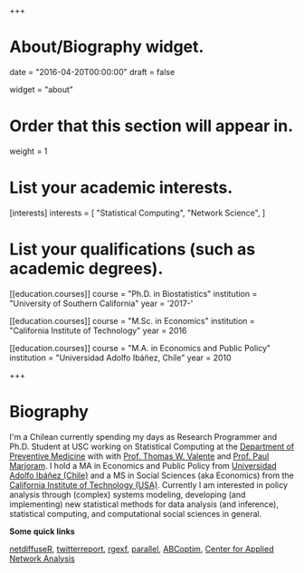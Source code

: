 +++
# About/Biography widget.

date = "2016-04-20T00:00:00"
draft = false

widget = "about"

# Order that this section will appear in.
weight = 1

# List your academic interests.
[interests]
  interests = [
    "Statistical Computing",
    "Network Science",
  ]

# List your qualifications (such as academic degrees).
[[education.courses]]
  course = "Ph.D. in Biostatistics"
  institution = "University of Southern California"
  year = '2017-'

[[education.courses]]
  course = "M.Sc. in Economics"
  institution = "California Institute of Technology"
  year = 2016
 
[[education.courses]]
  course = "M.A. in Economics and Public Policy"
  institution = "Universidad Adolfo Ibáñez, Chile"
  year = 2010
 
+++

# Biography

I'm a Chilean currently spending my days as Research Programmer and Ph.D. Student at USC working on Statistical Computing at the [Department of Preventive Medicine](https://pm.usc.edu) with with <a href="https://ipr.usc.edu/faculty.php?faculty_id=46" target="_new">Prof. Thomas W. Valente</a> and <a href="http://keck.usc.edu/faculty/paul-marjoram/" target="_new">Prof. Paul Marjoram</a>. I hold a MA in Economics and Public Policy from <a href="http://www.uai.cl/" target="_blank">Universidad Adolfo Ibáñez (Chile)</a> and a MS in Social Sciences (aka Economics) from the <a href="http://hss.caltech.edu" target="_blank">California Institute of Technology (USA)</a>. Currently I am interested in policy analysis through (complex) systems modeling, developing (and implementing) new statistical methods for data analysis (and inference), statistical computing, and computational social sciences in general.

__Some quick links__

[netdiffuseR](https://github.com/USCCANA/netdiffuseR),
[twitterreport](https://github.com/gvegayon/twitterreport),
[rgexf](https://bitbucket.org/gvegayon/rgexf),
[parallel](https://github.com/gvegayon/parallel),
[ABCoptim](https://github.com/gvegayon/abcoptim),
[Center for Applied Network Analysis](http://cana.usc.edu)

